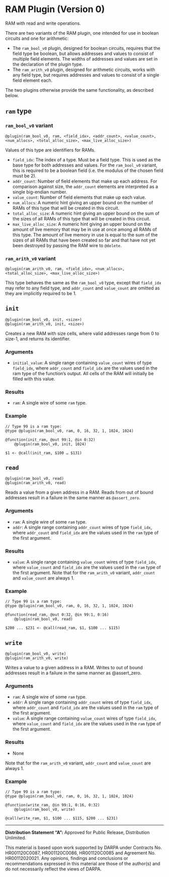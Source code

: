 # RAM Plugin (Version 0)

RAM with read and write operations.

There are two variants of the RAM plugin, one intended for use in boolean
circuits and one for arithmetic:
* The `ram_bool_v0` plugin, designed for boolean circuits, requires that the
  field type be boolean, but allows addresses and values to consist of multiple
  field elements. The widths of addresses and values are set in the declaration
  of the plugin type.
* The `ram_arith_v0` plugin, designed for arithmetic circuits, works with any
  field type, but requires addresses and values to consist of a single field
  element each.

The two plugins otherwise provide the same functionality, as described below.

## `ram` type

### `ram_bool_v0` variant
```
@plugin(ram_bool_v0, ram, <field_idx>, <addr_count>, <value_count>, <num_allocs>, <total_alloc_size>, <max_live_alloc_size>)
```
Values of this type are identifiers for RAMs.
* `field_idx`: The index of a type. Must be a field type. This is used as the
  base type for both addresses and values.  For the `ram_bool_v0` variant, this is
  required to be a boolean field (i.e. the modulus of the chosen field must be
  2).
* `addr_count`: Number of field elements that make up each address. For
  comparison against size, the `addr_count` elements are interpreted as a single
  big-endian number.
* `value_count`: Number of field elements that make up each value.
* `num_allocs`: A numeric hint giving an upper bound on the number of RAMs of
  this type that will be created in this circuit.
* `total_alloc_size`: A numeric hint giving an upper bound on the sum of the
  sizes of all RAMs of this type that will be created in this circuit.
* `max_live_alloc_size`: A numeric hint giving an upper bound on the amount of
  live memory that may be in use at once among all RAMs of this type.  The
  amount of live memory in use is equal to the sum of the sizes of all RAMs that
  have been created so far and that have not yet been destroyed by passing the
  RAM wire to `@delete`.

### `ram_arith_v0` variant
```
@plugin(ram_arith_v0, ram, <field_idx>, <num_allocs>, <total_alloc_size>, <max_live_alloc_size>)
```
This type behaves the same as the `ram_bool_v0` type, except that `field_idx`
may refer to any field type, and `addr_count` and `value_count` are omitted as
they are implicitly required to be 1.

## `init`

```
@plugin(ram_bool_v0, init, <size>)
@plugin(ram_arith_v0, init, <size>)
```

Creates a new RAM with size cells, where valid addresses range from 0 to size-1,
and returns its identifier.

### Arguments

* `initial_value`: A single range containing `value_count` wires of type
  `field_idx`, where `addr_count` and `field_idx` are the values used in the ram
  type of the function’s output.  All cells of the RAM will initially be filled
  with this value.

### Results

* `ram`: A single wire of some `ram` type.

### Example
```
// Type 99 is a ram type:
@type @plugin(ram_bool_v0, ram, 0, 16, 32, 1, 1024, 1024)

@function(init_ram, @out 99:1, @in 0:32)
    @plugin(ram_bool_v0, init, 1024)

$1 <- @call(init_ram, $100 … $131)
```

## `read`

```
@plugin(ram_bool_v0, read)
@plugin(ram_arith_v0, read)
```

Reads a value from a given address in a RAM. Reads from out of bound addresses
result in a failure in the same manner as `@assert_zero`.

### Arguments

* `ram`: A single wire of some `ram` type.
* `addr`: A single range containing `addr_count` wires of type `field_idx`,
  where `addr_count` and `field_idx` are the values used in the `ram` type of
  the first argument.

### Results

* `value`: A single range containing `value_count` wires of type `field_idx`,
where `value_count` and `field_idx` are the values used in the `ram` type of the
first argument. Note that for the `ram_arith_v0` variant, `addr_count` and
`value_count` are always 1.

### Example

```
// Type 99 is a ram type:
@type @plugin(ram_bool_v0, ram, 0, 16, 32, 1, 1024, 1024)

@function(read_ram, @out 0:32, @in 99:1, 0:16)
    @plugin(ram_bool_v0, read)

$200 ... $231 <- @call(read_ram, $1, $100 ... $115)
```

## `write`

```
@plugin(ram_bool_v0, write)
@plugin(ram_arith_v0, write)
```

Writes a value to a given address in a RAM. Writes to out of bound addresses
result in a failure in the same manner as @assert_zero.

### Arguments

* `ram`: A single wire of some `ram` type.
* `addr`: A single range containing `addr_count` wires of type `field_idx`,
  where `addr_count` and `field_idx` are the values used in the `ram` type of
  the first argument.
* `value`: A single range containing `value_count` wires of type `field_idx`,
  where `value_count` and `field_idx` are the values used in the `ram` type of
  the first argument.

### Results

* None

Note that for the `ram_arith_v0` variant, `addr_count` and `value_count` are
always 1.

### Example

```
// Type 99 is a ram type:
@type @plugin(ram_bool_v0, ram, 0, 16, 32, 1, 1024, 1024)

@function(write_ram, @in 99:1, 0:16, 0:32)
    @plugin(ram_bool_v0, write)

@call(write_ram, $1, $100 ... $115, $200 ... $231)
```

---

**Distribution Statement “A”:** Approved for Public Release, Distribution Unlimited.

This material is based upon work supported by DARPA under Contracts No. HR001120C0087, HR001120C0086, HR001120C0085 and Agreement No. HR00112020021. Any opinions, findings and conclusions or recommendations expressed in this material are those of the author(s) and do not necessarily reflect the views of DARPA.
